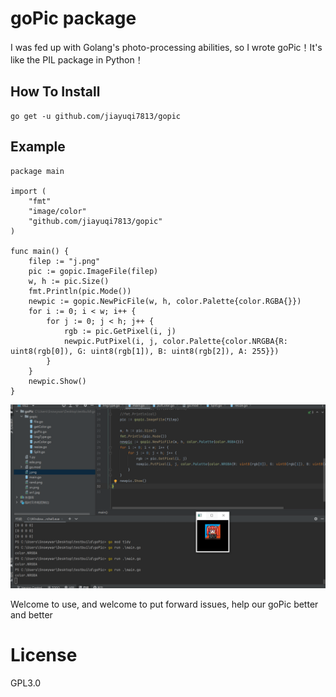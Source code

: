 # goPic package

I was fed up with Golang's photo-processing abilities, so I wrote goPic！It's like the PIL package in Python！

## How To Install

```
go get -u github.com/jiayuqi7813/gopic
```

## Example

```
package main

import (
	"fmt"
	"image/color"
	"github.com/jiayuqi7813/gopic"
)

func main() {
	filep := "j.png"
	pic := gopic.ImageFile(filep)
	w, h := pic.Size()
	fmt.Println(pic.Mode())
	newpic := gopic.NewPicFile(w, h, color.Palette{color.RGBA{}})
	for i := 0; i < w; i++ {
		for j := 0; j < h; j++ {
			rgb := pic.GetPixel(i, j)
			newpic.PutPixel(i, j, color.Palette{color.NRGBA{R: uint8(rgb[0]), G: uint8(rgb[1]), B: uint8(rgb[2]), A: 255}})
		}
	}
	newpic.Show()
}
```

![image-20220814163819684](README.assets/image-20220814163819684.png)

Welcome to use, and welcome to put forward issues, help our goPic better and better

# License

GPL3.0